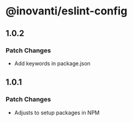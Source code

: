 # @inovanti/eslint-config

## 1.0.2

### Patch Changes

- Add keywords in package.json

## 1.0.1

### Patch Changes

- Adjusts to setup packages in NPM
